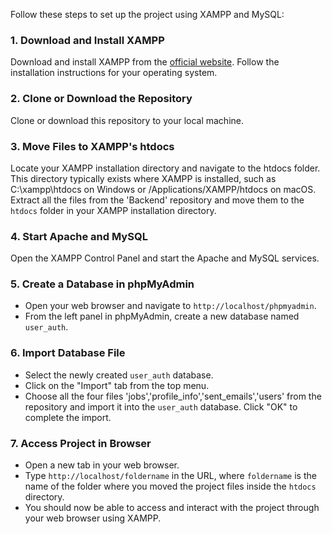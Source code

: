 Follow these steps to set up the project using XAMPP and MySQL:

### 1. Download and Install XAMPP

Download and install XAMPP from the [official website](https://www.apachefriends.org/index.html). Follow the installation instructions for your operating system.

### 2. Clone or Download the Repository

Clone or download this repository to your local machine.

### 3. Move Files to XAMPP's htdocs
Locate your XAMPP installation directory and navigate to the htdocs folder. This directory typically exists where XAMPP is installed, such as C:\xampp\htdocs on Windows or /Applications/XAMPP/htdocs on macOS. Extract all the files from the 'Backend' repository and move them to the `htdocs` folder in your XAMPP installation directory.

### 4. Start Apache and MySQL

Open the XAMPP Control Panel and start the Apache and MySQL services.

### 5. Create a Database in phpMyAdmin

- Open your web browser and navigate to `http://localhost/phpmyadmin`.
- From the left panel in phpMyAdmin, create a new database named `user_auth`.

### 6. Import Database File

- Select the newly created `user_auth` database.
- Click on the "Import" tab from the top menu.
- Choose all the four files 'jobs','profile_info','sent_emails','users' from the repository and import it into the `user_auth` database. Click "OK" to complete the import.

### 7. Access Project in Browser

- Open a new tab in your web browser.
- Type `http://localhost/foldername` in the URL, where `foldername` is the name of the folder where you moved the project files inside the `htdocs` directory.
- You should now be able to access and interact with the project through your web browser using XAMPP.
